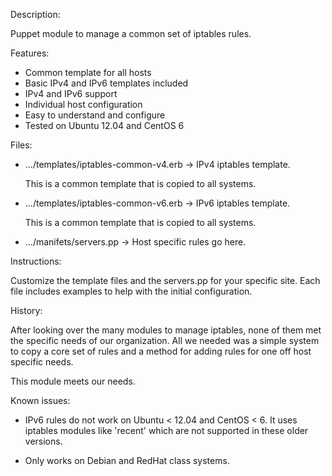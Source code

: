 Description:

  Puppet module to manage a common set of iptables rules.


Features:

  * Common template for all hosts
  * Basic IPv4 and IPv6 templates included
  * IPv4 and IPv6 support
  * Individual host configuration
  * Easy to understand and configure
  * Tested on Ubuntu 12.04 and CentOS 6


Files:

  * .../templates/iptables-common-v4.erb -> IPv4 iptables template.

    This is a common template that is copied to all systems.


  * .../templates/iptables-common-v6.erb -> IPv6 iptables template.

    This is a common template that is copied to all systems.


  * .../manifets/servers.pp -> Host specific rules go here.



Instructions:

  Customize the template files and the servers.pp for your specific
  site.   Each file includes examples to help with the initial 
  configuration.  



History:

  After looking over the many modules to manage iptables, none of them
  met the specific needs of our organization.   All we needed was a 
  simple system to copy a core set of rules and a method for adding
  rules for one off host specific needs.   

  This module meets our needs.


Known issues:

  * IPv6 rules do not work on Ubuntu < 12.04 and CentOS < 6.   It uses
    iptables modules like 'recent' which are not supported in these older
    versions.

  * Only works on Debian and RedHat class systems.


